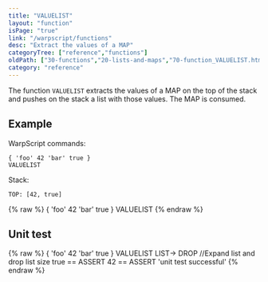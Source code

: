 ```yaml
---
title: "VALUELIST"
layout: "function"
isPage: "true"
link: "/warpscript/functions"
desc: "Extract the values of a MAP"
categoryTree: ["reference","functions"]
oldPath: ["30-functions","20-lists-and-maps","70-function_VALUELIST.html.md"]
category: "reference"
---
```

 

The function `VALUELIST` extracts the values of a MAP on the top of the stack and pushes on the stack a list with those values.
The MAP is consumed.


## Example ##


WarpScript commands:

    { 'foo' 42 'bar' true }
    VALUELIST

Stack:

    TOP: [42, true]

{% raw %}
<warp10-warpscript-widget backend="{{backend}}"  exec-endpoint="{{execEndpoint}}">{ 'foo' 42 'bar' true }
VALUELIST
</warp10-warpscript-widget>
{% endraw %}

## Unit test ##

{% raw %}
<warp10-warpscript-widget backend="{{backend}}"  exec-endpoint="{{execEndpoint}}">{ 'foo' 42 'bar' true }
VALUELIST
LIST-> DROP       //Expand list and drop list size
true == ASSERT
42 == ASSERT
'unit test successful'
</warp10-warpscript-widget>
{% endraw %}
